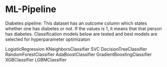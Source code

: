 # ML-Pipeline
Diabetes pipeline: This dataset has an outcome column which states whether one has diabetes or not. If the values is 1, it means that that person has diabetes.
Classification models below are tested and best models are selected for hyperparameter optimizaton

LogisticRegression
KNeighborsClassifier 
SVC
DecisionTreeClassifier
RandomForestClassifier
AdaBoostClassifier
GradientBoostingClassifier
XGBClassifier
LGBMClassifier
